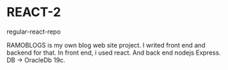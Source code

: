 # REACT-2
regular-react-repo

RAMOBLOGS is my own blog web site project. I writed front end and backend for that. In front end, i used react. And back end nodejs Express. DB -> OracleDb 19c.
